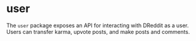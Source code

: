 # user
The `user` package exposes an API for interacting with DReddit as a user. Users can transfer karma, upvote posts, and make posts and comments.
